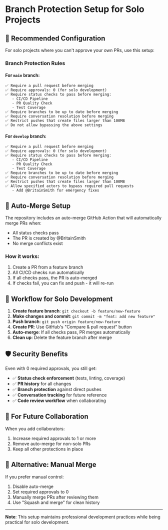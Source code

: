# Branch Protection Setup for Solo Projects

## 🎯 **Recommended Configuration**

For solo projects where you can't approve your own PRs, use this setup:

### **Branch Protection Rules**

#### **For `main` branch:**
```
✅ Require a pull request before merging
✅ Require approvals: 0 (for solo development)
✅ Require status checks to pass before merging:
   - CI/CD Pipeline
   - PR Quality Check
   - Test Coverage
✅ Require branches to be up to date before merging
✅ Require conversation resolution before merging
✅ Restrict pushes that create files larger than 100MB
✅ Do not allow bypassing the above settings
```

#### **For `develop` branch:**
```
✅ Require a pull request before merging
✅ Require approvals: 0 (for solo development)
✅ Require status checks to pass before merging:
   - CI/CD Pipeline
   - PR Quality Check
   - Test Coverage
✅ Require branches to be up to date before merging
✅ Require conversation resolution before merging
✅ Restrict pushes that create files larger than 100MB
✅ Allow specified actors to bypass required pull requests
   - Add @BritainSmith for emergency fixes
```

## 🤖 **Auto-Merge Setup**

The repository includes an auto-merge GitHub Action that will automatically merge PRs when:
- All status checks pass
- The PR is created by @BritainSmith
- No merge conflicts exist

### **How it works:**
1. Create a PR from a feature branch
2. All CI/CD checks run automatically
3. If all checks pass, the PR is auto-merged
4. If checks fail, you can fix and push - it will re-run

## 🔄 **Workflow for Solo Development**

1. **Create feature branch**: `git checkout -b feature/new-feature`
2. **Make changes and commit**: `git commit -m "feat: add new feature"`
3. **Push branch**: `git push origin feature/new-feature`
4. **Create PR**: Use GitHub's "Compare & pull request" button
5. **Auto-merge**: If all checks pass, PR merges automatically
6. **Clean up**: Delete the feature branch after merge

## 🛡️ **Security Benefits**

Even with 0 required approvals, you still get:
- ✅ **Status check enforcement** (tests, linting, coverage)
- ✅ **PR history** for all changes
- ✅ **Branch protection** against direct pushes
- ✅ **Conversation tracking** for future reference
- ✅ **Code review workflow** when collaborating

## 🔧 **For Future Collaboration**

When you add collaborators:
1. Increase required approvals to 1 or more
2. Remove auto-merge for non-solo PRs
3. Keep all other protections in place

## 📝 **Alternative: Manual Merge**

If you prefer manual control:
1. Disable auto-merge
2. Set required approvals to 0
3. Manually merge PRs after reviewing them
4. Use "Squash and merge" for clean history

---

**Note**: This setup maintains professional development practices while being practical for solo development. 